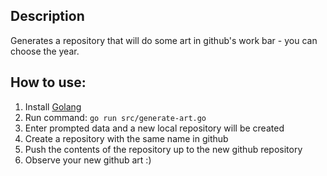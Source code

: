 ## Description
Generates a repository that will do some art in github's work bar - you can choose the year.

## How to use:
1. Install [Golang](https://golang.org/dl/)
2. Run command: `go run src/generate-art.go`
3. Enter prompted data and a new local repository will be created
4. Create a repository with the same name in github
5. Push the contents of the repository up to the new github repository
6. Observe your new github art :)
